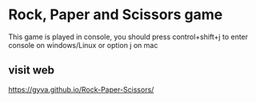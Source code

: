 # Rock, Paper and Scissors game

This game is played in console, you should press control+shift+j to enter console on windows/Linux or option j on mac

## visit web

https://gyva.github.io/Rock-Paper-Scissors/